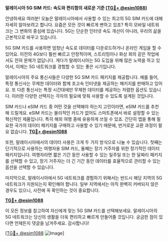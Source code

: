 **말레이시아 5G SIM 카드: 속도와 편리함의 새로운 기준 [[TG💪+ @esim1088](https://t.me/s/esim1088)]**

안녕하세요 여러분! 오늘은 말레이시아에서 사용할 수 있는 최고의 5G SIM 카드에 대해 자세히 알아보려고 합니다. 요즘은 모든 것이 빠르게 변하고 있죠? 특히 모바일 네트워크는 그 변화의 중심에 있습니다. 5G는 단순한 인터넷 속도 개선이 아니라, 우리의 삶을 근본적으로 바꾸고 있습니다.

5G SIM 카드를 사용하면 엄청난 속도로 데이터를 다운로드하거나 온라인 게임을 할 수 있어요. 이전의 4G보다 훨씬 빠르고 안정적이며, 스트리밍이나 화상 회의 같은 작업에서도 전혀 문제가 없답니다. 게다가 말레이시아는 5G 도입을 위해 많은 노력을 하고 있어서, 이제는 5G 네트워크를 경험할 수 있는 좋은 시기입니다.

말레이시아의 주요 통신사들은 다양한 5G SIM 카드 패키지를 제공합니다. 예를 들어, 특정 통신사는 무제한 데이터와 함께 초고속 인터넷을 제공하는 패키지를 판매하고 있어요. 또 다른 통신사는 특정 시간대에만 무제한 데이터를 제공하는 저렴한 옵션도 있습니다. 이러한 다양한 선택지는 각자의 필요에 맞춰 사용할 수 있도록 설계된 것입니다.

SIM 카드나 eSIM 카드 중 어떤 것을 선택해야 하는지 고민이라면, eSIM 카드를 추천해 드릴게요. eSIM 카드는 물리적인 카드가 없어도 스마트폰에서 바로 설정할 수 있는 혁신적인 제품입니다. 특히 해외 여행 중에 유용하게 쓰일 수 있죠. 간단히 앱을 통해 필요한 국가의 데이터 패키지를 구매하고 사용할 수 있기 때문에, 번거로운 교환 과정이 필요 없습니다. **[TG💪+ @esim1088](https://t.me/s/esim1088)**

또한, 말레이시아에서의 데이터 사용은 크게 두 가지 방식으로 나눌 수 있습니다. 첫째는 단기적으로 사용하는 여행자용 SIM 카드, 둘째는 장기 거주자를 위한 정기적인 데이터 패키지입니다. 여행자라면 짧은 기간 동안 사용할 수 있는 일주일 또는 한 달짜리 패키지를 선택할 수 있고, 장기 거주자는 더 긴 기간 동안 데이터를 효율적으로 관리할 수 있는 옵션을 선택할 수 있습니다.

마지막으로, 말레이시아에서 5G 네트워크를 경험하기 위해서는 반드시 해당 지역의 5G 네트워크가 지원되는지 확인해야 합니다. 일부 지역에서는 아직 완벽히 커버되지 않은 경우도 있으니, 사전에 꼭 확인하는 것이 중요합니다.

**[TG💪+ @esim1088](https://t.me/s/esim1088)**  

이 모든 정보를 참고하여 자신에게 맞는 5G SIM 카드를 선택해보세요. 말레이시아의 5G 네트워크는 당신의 생활을 더욱 편리하고 빠르게 만들어줄 것입니다. 궁금한 점이 있다면 언제든지 댓글을 남겨주세요. 감사합니다!

[[TG💪+ @esim1088](https://t.me/s/esim1088) ![Image](https://i.postimg.cc/Y0z9fWf4/image.png)]